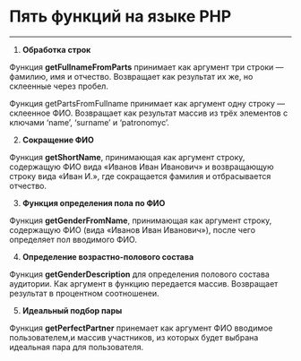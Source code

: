 # Пять функций на языке PHP #
----

1. **Обработка строк**

Функция **getFullnameFromParts** принимает как аргумент три строки — фамилию, имя и отчество. Возвращает как результат их же, но склеенные через пробел.

Функция getPartsFromFullname принимает как аргумент одну строку — склеенное ФИО. Возвращает как результат массив из трёх элементов с ключами ‘name’, ‘surname’ и ‘patronomyc’.


2. **Сокращение ФИО**

Функция **getShortName**, принимающая как аргумент строку, содержащую ФИО вида «Иванов Иван Иванович» и возвращающую строку вида «Иван И.», где сокращается фамилия и отбрасывается отчество.


3. **Функция определения пола по ФИО**

Функция **getGenderFromName**, принимающая как аргумент строку, содержащую ФИО (вида «Иванов Иван Иванович»), после чего определяет пол вводимого ФИО.


4. **Определение возрастно-полового состава**

Функция **getGenderDescription** для определения полового состава аудитории. Как аргумент в функцию передается массив. Возвращает результат в процентном соотношенеи.

5. **Идеальный подбор пары**

Функция **getPerfectPartner** принемает как аргумент ФИО вводимое пользователем,и массив участников, из которых будет выбрана идеальная пара для пользователя.